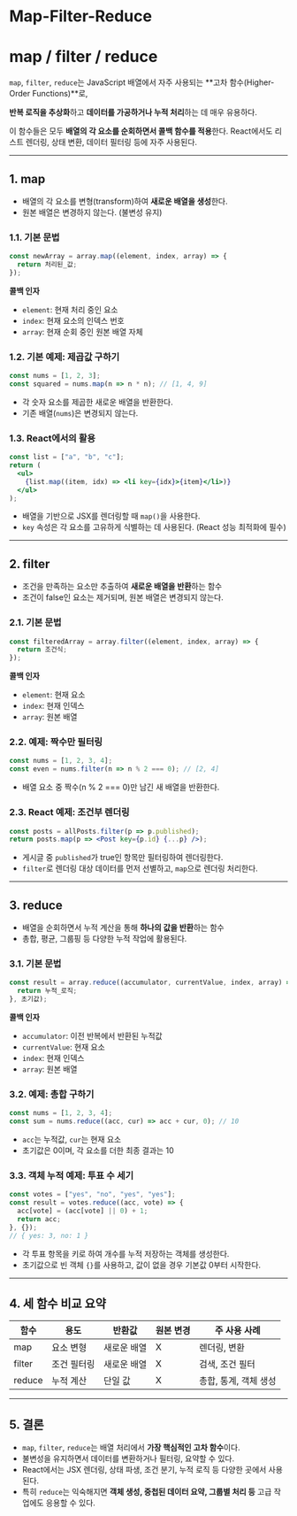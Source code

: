 # Map-Filter-Reduce

# map / filter / reduce

`map`, `filter`, `reduce`는 JavaScript 배열에서 자주 사용되는 **고차 함수(Higher-Order Functions)**로,

**반복 로직을 추상화**하고 **데이터를 가공하거나 누적 처리**하는 데 매우 유용하다.

이 함수들은 모두 **배열의 각 요소를 순회하면서 콜백 함수를 적용**한다. React에서도 리스트 렌더링, 상태 변환, 데이터 필터링 등에 자주 사용된다.

---

## 1. map

- 배열의 각 요소를 변형(transform)하여 **새로운 배열을 생성**한다.
- 원본 배열은 변경하지 않는다. (불변성 유지)

### 1.1. 기본 문법

```jsx
const newArray = array.map((element, index, array) => {
  return 처리된_값;
});
```

**콜백 인자**

- `element`: 현재 처리 중인 요소
- `index`: 현재 요소의 인덱스 번호
- `array`: 현재 순회 중인 원본 배열 자체

### 1.2. 기본 예제: 제곱값 구하기

```jsx
const nums = [1, 2, 3];
const squared = nums.map(n => n * n); // [1, 4, 9]
```

- 각 숫자 요소를 제곱한 새로운 배열을 반환한다.
- 기존 배열(`nums`)은 변경되지 않는다.

### 1.3. React에서의 활용

```jsx
const list = ["a", "b", "c"];
return (
  <ul>
    {list.map((item, idx) => <li key={idx}>{item}</li>)}
  </ul>
);
```

- 배열을 기반으로 JSX를 렌더링할 때 `map()`을 사용한다.
- `key` 속성은 각 요소를 고유하게 식별하는 데 사용된다. (React 성능 최적화에 필수)

---

## 2. filter

- 조건을 만족하는 요소만 추출하여 **새로운 배열을 반환**하는 함수
- 조건이 false인 요소는 제거되며, 원본 배열은 변경되지 않는다.

### 2.1. 기본 문법

```jsx
const filteredArray = array.filter((element, index, array) => {
  return 조건식;
});
```

**콜백 인자**

- `element`: 현재 요소
- `index`: 현재 인덱스
- `array`: 원본 배열

### 2.2. 예제: 짝수만 필터링

```jsx
const nums = [1, 2, 3, 4];
const even = nums.filter(n => n % 2 === 0); // [2, 4]
```

- 배열 요소 중 짝수(n % 2 === 0)만 남긴 새 배열을 반환한다.

### 2.3. React 예제: 조건부 렌더링

```jsx
const posts = allPosts.filter(p => p.published);
return posts.map(p => <Post key={p.id} {...p} />);
```

- 게시글 중 `published`가 true인 항목만 필터링하여 렌더링한다.
- `filter`로 렌더링 대상 데이터를 먼저 선별하고, `map`으로 렌더링 처리한다.

---

## 3. reduce

- 배열을 순회하면서 누적 계산을 통해 **하나의 값을 반환**하는 함수
- 총합, 평균, 그룹핑 등 다양한 누적 작업에 활용된다.

### 3.1. 기본 문법

```jsx
const result = array.reduce((accumulator, currentValue, index, array) => {
  return 누적_로직;
}, 초기값);
```

**콜백 인자**

- `accumulator`: 이전 반복에서 반환된 누적값
- `currentValue`: 현재 요소
- `index`: 현재 인덱스
- `array`: 원본 배열

### 3.2. 예제: 총합 구하기

```jsx
const nums = [1, 2, 3, 4];
const sum = nums.reduce((acc, cur) => acc + cur, 0); // 10
```

- `acc`는 누적값, `cur`는 현재 요소
- 초기값은 0이며, 각 요소를 더한 최종 결과는 10

### 3.3. 객체 누적 예제: 투표 수 세기

```jsx
const votes = ["yes", "no", "yes", "yes"];
const result = votes.reduce((acc, vote) => {
  acc[vote] = (acc[vote] || 0) + 1;
  return acc;
}, {});
// { yes: 3, no: 1 }
```

- 각 투표 항목을 키로 하여 개수를 누적 저장하는 객체를 생성한다.
- 초기값으로 빈 객체 `{}`를 사용하고, 값이 없을 경우 기본값 0부터 시작한다.

---

## 4. 세 함수 비교 요약

| **함수** | **용도** | **반환값** | **원본 변경** | **주 사용 사례** |
| --- | --- | --- | --- | --- |
| map | 요소 변형 | 새로운 배열 | X | 렌더링, 변환 |
| filter | 조건 필터링 | 새로운 배열 | X | 검색, 조건 필터 |
| reduce | 누적 계산 | 단일 값 | X | 총합, 통계, 객체 생성 |

---

## 5. 결론

- `map`, `filter`, `reduce`는 배열 처리에서 **가장 핵심적인 고차 함수**이다.
- 불변성을 유지하면서 데이터를 변환하거나 필터링, 요약할 수 있다.
- React에서는 JSX 렌더링, 상태 파생, 조건 분기, 누적 로직 등 다양한 곳에서 사용된다.
- 특히 `reduce`는 익숙해지면 **객체 생성, 중첩된 데이터 요약, 그룹별 처리 등** 고급 작업에도 응용할 수 있다.